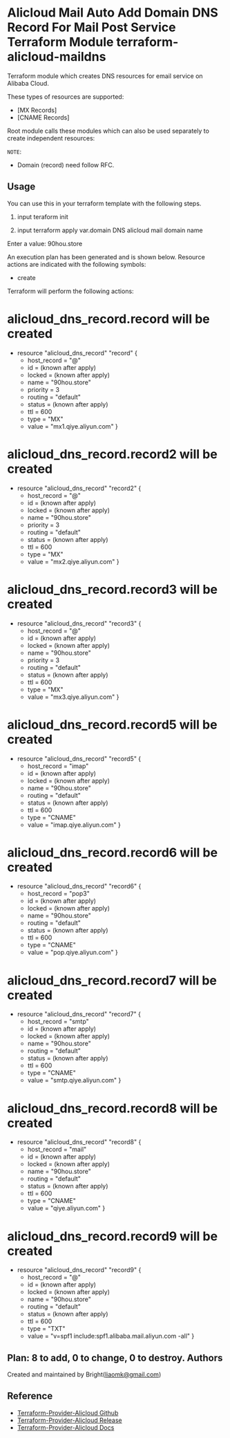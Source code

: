Alicloud Mail  Auto Add Domain DNS Record For Mail Post Service Terraform Module
terraform-alicloud-maildns
=============================================

Terraform module which creates DNS resources for email service on Alibaba Cloud.

These types of resources are supported:

* [MX  Records]
* [CNAME Records]

Root module calls these modules which can also be used separately to create independent resources:



`NOTE`:
* Domain (record) need follow RFC.

Usage
-----
You can use this in your terraform template with the following steps.
1. input teraform init 

2. input terraform apply
var.domain
  DNS alicloud mail domain name

  Enter a value: 90hou.store


An execution plan has been generated and is shown below.
Resource actions are indicated with the following symbols:
  + create

Terraform will perform the following actions:

  # alicloud_dns_record.record will be created
  + resource "alicloud_dns_record" "record" {
      + host_record = "@"
      + id          = (known after apply)
      + locked      = (known after apply)
      + name        = "90hou.store"
      + priority    = 3
      + routing     = "default"
      + status      = (known after apply)
      + ttl         = 600
      + type        = "MX"
      + value       = "mx1.qiye.aliyun.com"
    }

  # alicloud_dns_record.record2 will be created
  + resource "alicloud_dns_record" "record2" {
      + host_record = "@"
      + id          = (known after apply)
      + locked      = (known after apply)
      + name        = "90hou.store"
      + priority    = 3
      + routing     = "default"
      + status      = (known after apply)
      + ttl         = 600
      + type        = "MX"
      + value       = "mx2.qiye.aliyun.com"
    }

  # alicloud_dns_record.record3 will be created
  + resource "alicloud_dns_record" "record3" {
      + host_record = "@"
      + id          = (known after apply)
      + locked      = (known after apply)
      + name        = "90hou.store"
      + priority    = 3
      + routing     = "default"
      + status      = (known after apply)
      + ttl         = 600
      + type        = "MX"
      + value       = "mx3.qiye.aliyun.com"
    }

  # alicloud_dns_record.record5 will be created
  + resource "alicloud_dns_record" "record5" {
      + host_record = "imap"
      + id          = (known after apply)
      + locked      = (known after apply)
      + name        = "90hou.store"
      + routing     = "default"
      + status      = (known after apply)
      + ttl         = 600
      + type        = "CNAME"
      + value       = "imap.qiye.aliyun.com"
    }

  # alicloud_dns_record.record6 will be created
  + resource "alicloud_dns_record" "record6" {
      + host_record = "pop3"
      + id          = (known after apply)
      + locked      = (known after apply)
      + name        = "90hou.store"
      + routing     = "default"
      + status      = (known after apply)
      + ttl         = 600
      + type        = "CNAME"
      + value       = "pop.qiye.aliyun.com"
    }

  # alicloud_dns_record.record7 will be created
  + resource "alicloud_dns_record" "record7" {
      + host_record = "smtp"
      + id          = (known after apply)
      + locked      = (known after apply)
      + name        = "90hou.store"
      + routing     = "default"
      + status      = (known after apply)
      + ttl         = 600
      + type        = "CNAME"
      + value       = "smtp.qiye.aliyun.com"
    }

  # alicloud_dns_record.record8 will be created
  + resource "alicloud_dns_record" "record8" {
      + host_record = "mail"
      + id          = (known after apply)
      + locked      = (known after apply)
      + name        = "90hou.store"
      + routing     = "default"
      + status      = (known after apply)
      + ttl         = 600
      + type        = "CNAME"
      + value       = "qiye.aliyun.com"
    }

  # alicloud_dns_record.record9 will be created
  + resource "alicloud_dns_record" "record9" {
      + host_record = "@"
      + id          = (known after apply)
      + locked      = (known after apply)
      + name        = "90hou.store"
      + routing     = "default"
      + status      = (known after apply)
      + ttl         = 600
      + type        = "TXT"
      + value       = "v=spf1 include:spf1.alibaba.mail.aliyun.com -all"
    }

Plan: 8 to add, 0 to change, 0 to destroy.
Authors
-------
Created and maintained by Bright(liaomk@gmail.com)

Reference
---------
* [Terraform-Provider-Alicloud Github](https://github.com/terraform-providers/terraform-provider-alicloud)
* [Terraform-Provider-Alicloud Release](https://releases.hashicorp.com/terraform-provider-alicloud/)
* [Terraform-Provider-Alicloud Docs](https://www.terraform.io/docs/providers/alicloud/index.html)
